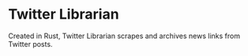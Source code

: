 # Twitter Librarian

Created in Rust, Twitter Librarian scrapes and archives news links from Twitter posts.